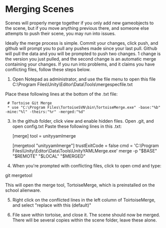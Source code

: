 # Merging Scenes

Scenes will properly merge together if you only add new gameobjects to the scene, but if you move anything previous there, and someone else attempts to push their scene, you may run into issues. 

Ideally the merge process is simple. Commit your changes, click push, and github will prompt you to pull any pushes made since your last pull. Github will pull the data and you will be prompted to push two changes. 1 change is the version you just pulled, and the second change is an automatic merge containing your changes. If you run into problems, and it claims you have conflicting files, follow these steps below. 

1) Open Notepad as administrator, and use the file menu to open this file C:\Program Files\Unity\Editor\Data\Tools\mergespecfile.txt

Place these following lines at the bottom of the .txt file:

     # Tortoise Git Merge
     * use "C:\Program Files\TortoiseSVN\bin\TortoiseMerge.exe" -base:"%b" -mine:"%l" -theirs:"%r" -merged:"%d"

3) In the github folder, click view and enable hidden files. Open .git, and open config.txt Paste these following lines in this .txt:

    [merge]
    tool = unityyamlmerge

    [mergetool "unityyamlmerge"]
    trustExitCode = false
    cmd = 'C:\\Program Files\\Unity\\Editor\\Data\\Tools\\UnityYAMLMerge.exe' merge -p "$BASE" "$REMOTE" "$LOCAL" "$MERGED"

4) When you're prompted with conflicting files, click to open cmd and type:

git mergetool

This will open the merge tool, TortoiseMerge, which is preinstalled on the school alienware. 

5) Right click on the conflicted lines in the left column of ToirtoiseMerge, and select "replace with this (default)"

6) File save within tortoise, and close it. The scene should now be merged. There will be several copies within the scene folder, leave these alone.

